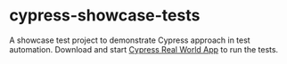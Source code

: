 # cypress-showcase-tests
A showcase test project to demonstrate Cypress approach in test automation. Download and start
[Cypress Real World App](https://github.com/cypress-io/cypress-realworld-app) to run the tests. 
